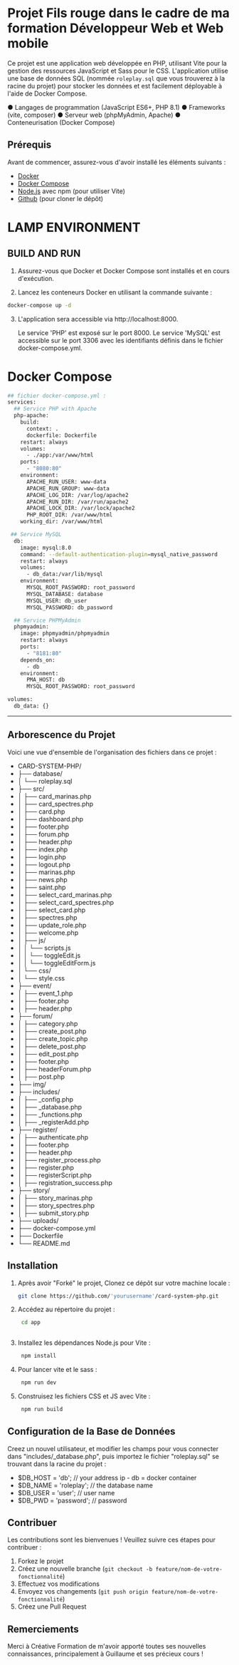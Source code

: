# Projet Fils rouge dans le cadre de ma formation Développeur Web et Web mobile

Ce projet est une application web développée en PHP, utilisant Vite pour la gestion des ressources JavaScript et Sass pour le CSS. 
L'application utilise une base de données SQL (nommée `roleplay.sql` que vous trouverez à la racine du projet) 
pour stocker les données et est facilement déployable à l'aide de Docker Compose. 

● Langages de programmation (JavaScript ES6+, PHP 8.1)
● Frameworks (vite, composer)
● Serveur web (phpMyAdmin, Apache)
● Conteneurisation (Docker Compose)


## Prérequis

Avant de commencer, assurez-vous d'avoir installé les éléments suivants :

- [Docker](https://www.docker.com/get-started)
- [Docker Compose](https://docs.docker.com/compose/install/)
- [Node.js](https://nodejs.org/) avec npm (pour utiliser Vite)
- [Github](https://github.com/) (pour cloner le dépôt)


# LAMP ENVIRONMENT
## BUILD AND RUN
1. Assurez-vous que Docker et Docker Compose sont installés et en cours d'exécution.

2. Lancez les conteneurs Docker en utilisant la commande suivante :
```sh
docker-compose up -d
```

3. L'application sera accessible via http://localhost:8000.

    Le service 'PHP' est exposé sur le port 8000.
    Le service 'MySQL' est accessible sur le port 3306 avec les identifiants définis dans le fichier docker-compose.yml.


# Docker Compose
```sh
## fichier docker-compose.yml :
services:
  ## Service PHP with Apache
  php-apache:
    build:
      context: .
      dockerfile: Dockerfile
    restart: always
    volumes:
      - ./app:/var/www/html
    ports:
      - "8080:80"
    environment:
      APACHE_RUN_USER: www-data
      APACHE_RUN_GROUP: www-data
      APACHE_LOG_DIR: /var/log/apache2
      APACHE_RUN_DIR: /var/run/apache2
      APACHE_LOCK_DIR: /var/lock/apache2
      PHP_ROOT_DIR: /var/www/html
    working_dir: /var/www/html

 ## Service MySQL
  db:
    image: mysql:8.0
    command: --default-authentication-plugin=mysql_native_password
    restart: always
    volumes:
      - db_data:/var/lib/mysql
    environment:
      MYSQL_ROOT_PASSWORD: root_password
      MYSQL_DATABASE: database
      MYSQL_USER: db_user
      MYSQL_PASSWORD: db_password

  ## Service PHPMyAdmin
  phpmyadmin:
    image: phpmyadmin/phpmyadmin
    restart: always
    ports:
      - "8181:80"
    depends_on:
      - db
    environment:
      PMA_HOST: db
      MYSQL_ROOT_PASSWORD: root_password

volumes:
  db_data: {}
```
-------------
## Arborescence du Projet

Voici une vue d'ensemble de l'organisation des fichiers dans ce projet :
- CARD-SYSTEM-PHP/
- ├── database/
- │ └── roleplay.sql
- ├── src/
- │ ├── card_marinas.php
- │ ├── card_spectres.php
- │ ├── card.php
- │ ├── dashboard.php
- │ ├── footer.php
- │ ├── forum.php
- │ ├── header.php
- │ ├── index.php
- │ ├── login.php
- │ ├── logout.php
- │ ├── marinas.php
- │ ├── news.php
- │ ├── saint.php
- │ ├── select_card_marinas.php
- │ ├── select_card_spectres.php
- │ ├── select_card.php
- │ ├── spectres.php
- │ ├── update_role.php
- │ ├── welcome.php
- │ ├── js/
- │ │ └── scripts.js
- │ │ └── toggleEdit.js
- │ │ └── toggleEditForm.js
- │ └── css/
- │ └── style.css
- ├── event/
- │ ├── event_1.php
- │ ├── footer.php
- │ ├── header.php
- ├── forum/
- │ ├── category.php
- │ ├── create_post.php
- │ ├── create_topic.php
- │ ├── delete_post.php
- │ ├── edit_post.php
- │ ├── footer.php
- │ ├── headerForum.php
- │ ├── post.php
- ├── img/
- ├── includes/
- │ ├── _config.php
- │ ├── _database.php
- │ ├── _functions.php
- │ ├── _registerAdd.php
- ├── register/
- │ ├── authenticate.php
- │ ├── footer.php
- │ ├── header.php
- │ ├── register_process.php
- │ ├── register.php
- │ ├── registerScript.php
- │ ├── registration_success.php
- ├── story/
- │ ├── story_marinas.php
- │ ├── story_spectres.php
- │ ├── submit_story.php
- ├── uploads/
- ├── docker-compose.yml
- ├── Dockerfile
- └── README.md

## Installation

1. Après avoir "Forké" le projet, Clonez ce dépôt sur votre machine locale :
   ```bash
   git clone https://github.com/'yourusername'/card-system-php.git

2. Accédez au répertoire du projet :
   ```bash
    cd app
    
3. Installez les dépendances Node.js pour Vite :
   ```bash
    npm install

5. Pour lancer vite et le sass :
   ```bash
    npm run dev

6. Construisez les fichiers CSS et JS avec Vite :
   ```bash
    npm run build

## Configuration de la Base de Données

Creez un nouvel utilisateur, et modifier les champs pour vous connecter dans "includes/_database.php",
puis importez le fichier "roleplay.sql" se trouvant dans la racine du projet : 

- $DB_HOST = 'db'; // your address ip - db = docker container
- $DB_NAME = 'roleplay'; // the database name
- $DB_USER = 'user'; // user name
- $DB_PWD = 'password'; // password

## Contribuer

Les contributions sont les bienvenues ! 
Veuillez suivre ces étapes pour contribuer :

1. Forkez le projet
2. Créez une nouvelle branche (`git checkout -b feature/nom-de-votre-fonctionnalité`)
3. Effectuez vos modifications
4. Envoyez vos changements (`git push origin feature/nom-de-votre-fonctionnalité`)
5. Créez une Pull Request

## Remerciements

Merci à Créative Formation de m'avoir apporté toutes ses nouvelles connaissances,
principalement à Guillaume et ses précieux cours !
